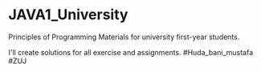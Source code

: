 # JAVA1_University
Principles of Programming Materials for university first-year students.

I'll create solutions for all exercise and assignments.
#Huda_bani_mustafa
#ZUJ
